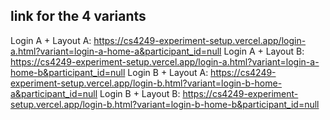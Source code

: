 ## link for the 4 variants
Login A + Layout A: https://cs4249-experiment-setup.vercel.app/login-a.html?variant=login-a-home-a&participant_id=null
Login A + Layout B: https://cs4249-experiment-setup.vercel.app/login-a.html?variant=login-a-home-b&participant_id=null
Login B + Layout A: https://cs4249-experiment-setup.vercel.app/login-b.html?variant=login-b-home-a&participant_id=null
Login B + Layout B: https://cs4249-experiment-setup.vercel.app/login-b.html?variant=login-b-home-b&participant_id=null
